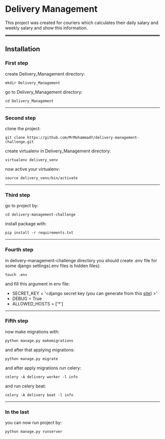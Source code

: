 # Delivery Management

This project was created for couriers which calculates their daily salary and weekly salary and show this information.

<hr style="border:2px solid gray"> </hr>

## Installation

### First step

create Delivery_Management directory:

    mkdir Delivery_Management

go to Delivery_Management directory:

    cd Delivery_Management

---

### Second step

clone the project:

    git clone https://github.com/MrMohammadY/delivery-management-challenge.git

create virtualenv in Delivery_Management directory:

    virtualenv delivery_venv

now active your virtualenv:

    source delivery_venv/bin/activate

---

### Third step

go to project by:

    cd delivery-management-challenge

install package with:

    pip install -r requirements.txt

---

### Fourth step

in delivery-management-challenge directory you should create .env file for some django settings(.env files is hidden files):

    touch .env

and fill this argument in env file:

- SECRET_KEY = '\<django secret key (you can generate from this [site](https://djecrety.ir/)) >'
- DEBUG = True
- ALLOWED_HOSTS = ['*']

---

### Fifth step

now make migrations with:

    python manage.py makemigrations

and after that applying migrations:

    python manage.py migrate

and after apply migrations run celery:

    celery -A delivery worker -l info

and run celery beat:

    celery -A delivery beat -l info

---

### In the last

you can now run project by:

    python manage.py runserver
